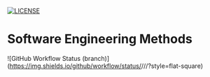 [![LICENSE](https://img.shields.io/github/license/<souravverma3738>/sem/style=flat-square)](https://github.com/<souravverma3738>/sem/blob/master/LICENSE)

# Software Engineering Methods
![GitHub Workflow Status (branch)](https://img.shields.io/github/workflow/status/<souravverma3738>/<sem>/<A workflow for my Hello World App>/<master>?style=flat-square)
